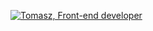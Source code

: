 [![Tomasz, Front-end developer](https://assets.selleo.com/banners/tkielar.svg)](https://selleo.com/)
